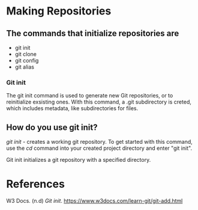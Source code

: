 # Making Repositories 

## The commands that initialize repositories are
- git init 
- git clone 
- git config 
- git alias 

### Git init 
The git init command is used to generate new Git repositories, or 
to reinitialize exsisting ones. With this command, a .git subdirectory
is creted, which includes metadata, like subdirectories for files. 

## How do you use git init? 
*git init* - creates a working git repository. To get started with this command, 
	     use the *cd* command into your created project directory and enter 
	     "git init". 
	     
Git init initializes a git repository with a specified directory. 

# References 
W3 Docs. (n.d) *Git init*. <https://www.w3docs.com/learn-git/git-add.html>
